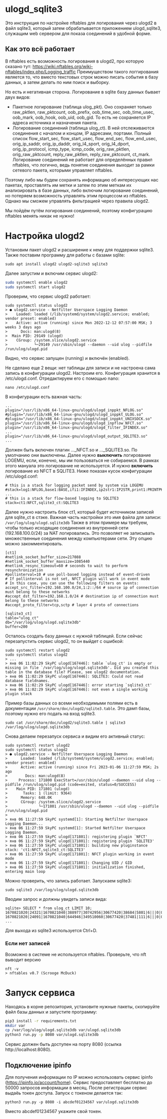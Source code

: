 #  ulogd_sqlite3

Это инструкция по настройке nftables для логирования через ulogd2 в файл sqlite3, который затем обрабатывается
приложением ulogd_sqlite3, служащим web сервером для показа соединений в удобной форме.

## Как это всё работает

В nftables есть возможность логирования в ulogd2, про которую сказано тут: 
https://wiki.nftables.org/wiki-nftables/index.php/Logging_traffic
Преимуществом такого логгирования является то, что вместо текстовых строк можно писать события в базу данных,
а затем делать по ним поиск и выборку.

Но есть и негативная сторона. Логирование в sqlite базу данных бывает двух видов:
* Пакетное логирование (таблица ulog_pkt). Оно сохраняет только raw_pktlen, raw_pktcount, oob_prefix, oob_time_sec, 
oob_time_usec, oob_mark, oob_hook, oob_uid, oob_gid. То есть не сохраняется IP адреса источника и назначения пакета.
* Логирование соединений (таблица ulog_ct). В ней отслеживаются соединения с началом и концом, IP адресами, портами. 
Полный список flow_start_sec, flow_start_usec, flow_end_sec, flow_end_usec, orig_ip_saddr, orig_ip_daddr, orig_l4_sport,
orig_l4_dport, orig_ip_protocol, icmp_type, icmp_code, orig_raw_pktlen, orig_raw_pktcount, reply_raw_pktlen, 
reply_raw_pktcount, ct_mark.  
Логирование соединений не работает для определённых правил nftables, что логично, ведь понятие соединения выходит за 
рамки сетевого пакета, которыми управляет nftables.

Поэтому либо мы будем сохранять информацию об интересующих нас пакетах, проставлять им метки и затем по этим меткам 
их анализировать в базе данных, либо включим логирование соединений, но потеряем возможность управлять этим процессом 
из nftables. Однако мы сможем управлять фильтрацией через правила ulogd2. 

Мы пойдём путём логирования соединений, поэтому конфигурацию nftables менять никак не нужно!

# Настройка ulogd2

Установим пакет ulogd2 и расширение к нему для поддержки sqlite3. Также поставим программу для работы с базами sqlite:

`sudo apt install ulogd2 ulogd2-sqlite3 sqlite3`

Далее запустим и включим сервис ulogd2:

```bash
sudo systemctl enable ulogd2
sudo systemctl start ulogd2
```

Проверим, что сервис ulogd2 работает:

```
sudo systemctl status ulogd2
> ● ulogd2.service - Netfilter Userspace Logging Daemon
>    Loaded: loaded (/lib/systemd/system/ulogd2.service; enabled; vendor preset: enabled)
>    Active: active (running) since Mon 2022-12-12 07:57:00 MSK; 3 weeks 3 days ago
>      Docs: man:ulogd(8)
>  Main PID: 29149 (ulogd)
>    CGroup: /system.slice/ulogd2.service
>            └─29149 /usr/sbin/ulogd --daemon --uid ulog --pidfile /run/ulog/ulogd.pid
```

Видно, что сервис запущен (running) и включён (enabled).

Не сделано еще 2 вещи: нет таблицы для записи и не настроена сама запись в конфигурации ulogd2. Настроим его.
Конфигурация хранится в /etc/ulogd.conf. Отредактируем его с помощью nano:

`nano /etc/ulogd.conf`

В конфигурации есть важная часть:

```
...
plugin="/usr/lib/x86_64-linux-gnu/ulogd/ulogd_inppkt_NFLOG.so"
#plugin="/usr/lib/x86_64-linux-gnu/ulogd/ulogd_inppkt_ULOG.so"
#plugin="/usr/lib/x86_64-linux-gnu/ulogd/ulogd_inppkt_UNIXSOCK.so"
plugin="/usr/lib/x86_64-linux-gnu/ulogd/ulogd_inpflow_NFCT.so"
plugin="/usr/lib/x86_64-linux-gnu/ulogd/ulogd_filter_IFINDEX.so"
...
plugin="/usr/lib/x86_64-linux-gnu/ulogd/ulogd_output_SQLITE3.so"
...
```

Должен быть включен плагин ..._NFCT.so и ..._SQLITE3.so. По умолчанию они выключены. Далее нужно **выключить** логирование 
LOGEMU, если, конечно, мы им пользоваться не собираемся. В рамках этого мануала это логирование не используется. И нужно
**включить** логирование из NFCT в SQLITE3. Ниже показан кусок конфигурации /etc/ulogd.conf:

```
# this is a stack for logging packet send by system via LOGEMU
#stack=log1:NFLOG,base1:BASE,ifi1:IFINDEX,ip2str1:IP2STR,print1:PRINTPKT,emu1:LOGEMU
...
# this is a stack for flow-based logging to SQLITE3
stack=ct1:NFCT,sqlite3_ct:SQLITE3
```

Далее нужно настроить блок ct1, который будет источником записей для sqlite_ct в стэке. 
Важная часть настройки это имя файла для записи: `/var/log/ulog/ulogd.sqlite3db`
Также в этом примере мы требуем, чтобы только исходящие соединения из внутренней сети (192.168.100.0/24) 
за NAT логировались. Это позволяет не записывать множественные соединения между компьютерами сети. Эту опцию можно 
закомментировать.

```
[ct1]
#netlink_socket_buffer_size=217088
#netlink_socket_buffer_maxsize=1085440
#netlink_resync_timeout=60 # seconds to wait to perform resynchronization
#pollinterval=10 # use poll-based logging instead of event-driven
# If pollinterval is not set, NFCT plugin will work in event mode
# In this case, you can use the following filters on events:
accept_src_filter=192.168.100.0/24,1:2::/64 # source ip of connection must belong to these networks
#accept_dst_filter=192.168.1.0/24 # destination ip of connection must belong to these networks
#accept_proto_filter=tcp,sctp # layer 4 proto of connections

[sqlite3_ct]
table="ulog_ct"
db="/var/log/ulog/ulogd.sqlite3db"
buffer=200
```

Осталось создать базу данных с нужной таблицей. Если сейчас перезапустить сервис ulogd2, то он выйдет с ошибкой:

```
sudo systemctl restart ulogd2
sudo systemctl status ulogd2
> ...
> янв 06 11:02:29 SkyPC ulogd[167446]: table `ulog_ct' is empty or missing in file `/var/log/ulog/ulogd.sqlite3db'. Did you created this table in the database file? Please, see ulogd2 documentation.
> янв 06 11:02:29 SkyPC ulogd[167446]: SQLITE3: Could not read database fieldnames.
> янв 06 11:02:29 SkyPC ulogd[167446]: error starting `sqlite3_ct'
> янв 06 11:02:29 SkyPC ulogd[167446]: not even a single working plugin stack
```

Пример базы данных со всеми необходимыми полями есть в документации `/usr/share/doc/ulogd2/sqlite3.table`. Это дамп 
базы, поэтому нужно его подать на вход sqlite3.

`sudo cat /usr/share/doc/ulogd2/sqlite3.table | sqlite3 /var/log/ulog/ulogd.sqlite3db`

Снова делаем перезапуск сервиса и видим его активный статус:

```
sudo systemctl restart ulogd2
sudo systemctl status ulogd2
> ● ulogd2.service - Netfilter Userspace Logging Daemon
>      Loaded: loaded (/lib/systemd/system/ulogd2.service; enabled; vendor preset: enabled)
>      Active: active (running) since Fri 2023-01-06 11:27:59 MSK; 2s ago
>        Docs: man:ulogd(8)
>     Process: 171800 ExecStart=/usr/sbin/ulogd --daemon --uid ulog --pidfile /run/ulog/ulogd.pid (code=exited, status=0/SUCCESS)
>    Main PID: 171801 (ulogd)
>       Tasks: 1 (limit: 9364)
>      Memory: 648.0K
>      CGroup: /system.slice/ulogd2.service
>              └─171801 /usr/sbin/ulogd --daemon --uid ulog --pidfile /run/ulog/ulogd.pid
> 
> янв 06 11:27:59 SkyPC systemd[1]: Starting Netfilter Userspace Logging Daemon...
> янв 06 11:27:59 SkyPC systemd[1]: Started Netfilter Userspace Logging Daemon.
> янв 06 11:27:59 SkyPC ulogd[171801]: registering plugin `NFCT'
> янв 06 11:27:59 SkyPC ulogd[171801]: registering plugin `SQLITE3'
> янв 06 11:27:59 SkyPC ulogd[171801]: building new pluginstance stack: 'ct1:NFCT,sqlite3_ct:SQLITE3'
> янв 06 11:27:59 SkyPC ulogd[171801]: NFCT plugin working in event mode
> янв 06 11:27:59 SkyPC ulogd[171801]: Changing UID / GID
> янв 06 11:27:59 SkyPC ulogd[171801]: initialization finished, entering main loop
```

Можно проверить, что запись работает. Запускаем sqlite3:

`sudo sqlite3 /var/log/ulog/ulogd.sqlite3db`

Вводим запрос и должны увидеть записи вида:

```
sqlite> SELECT * from ulog_ct LIMIT 10;
1670821020|24321|1670821040|388977|30742956|30677420|38684|5801|6|||0|0|0|0|0
1670821020|24091|1670821040|644946|349510060|30677420|37481|111|6|||0|0|0|0|0
...
```

Для выхода из sqlite3 используется Ctrl+D.

### Если нет записей

Возможно в системе не используется nftables. Проверьте, что nft выводит версию 
```
nft -v
> nftables v0.7 (Scrooge McDuck)
```

# Запуск сервиса

Находясь в корне репозитория, установите нужные пакеты, скопируйте файл базы данных и запустите программу:

```bash
pip3 install -r requirements.txt
mkdir var
cp /var/log/ulog/ulogd.sqlite3db var/ulogd.sqlite3db
python3 run.py -p 8080 var/ulogd.sqlite3db
```

Сервис должен быть доступен на порту 8080 (ссылка http://localhost:8080).

## Подключение ipinfo

Для получения информации по IP можно использовать сервис ipinfo (https://ipinfo.io/account/home). 
Сервис предоставляет бесплатно до 50000 запросов информации в месяц. После регистрации сервис выдаёь токен доступа.
Запуск с токеном делается так:

`python3 run.py -p 8080 -i abcdef01234567 var/ulogd.sqlite3db`

Вместо abcdef01234567 укажите свой токен.